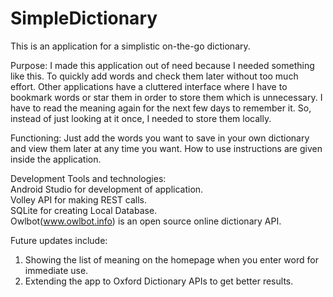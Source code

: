 # SimpleDictionary
This is an application for a simplistic on-the-go dictionary. 

Purpose:
I made this application out of need because I needed something like this. To quickly add words and check them later without too much effort. Other applications have a cluttered interface where I have to bookmark words or star them in order to store them which is unnecessary. I have to read the meaning again for the next few days to remember it. So, instead of just looking at it once, I needed to store them locally.

Functioning:
Just add the words you want to save in your own dictionary and view them later at any time you want.
How to use instructions are given inside the application. 

Development Tools and technologies:<br>
Android Studio for development of application.<br>
Volley API for making REST calls.<br>
SQLite for creating Local Database.<br>
Owlbot(www.owlbot.info) is an open source online dictionary API. 

Future updates include:
1. Showing the list of meaning on the homepage when you enter word for immediate use.
2. Extending the app to Oxford Dictionary APIs to get better results.

